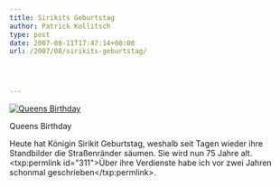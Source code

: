 ```yaml
---
title: Sirikits Geburtstag
author: Patrick Kollitsch
type: post
date: 2007-08-11T17:47:14+00:00
url: /2007/08/sirikits-geburtstag/




---
```

<div class="flickr">
  <a href="http://www.flickr.com/photos/schreibblogade/1089961905/" title="Queens Birthday"><img src="//farm2.static.flickr.com/1295/1089961905_e60f6433dc.jpg" alt="Queens Birthday" /></a></p> 
  
  <p>
    Queens Birthday
  </p>
</div>

Heute hat K&ouml;nigin Sirikit Geburtstag, weshalb seit Tagen wieder ihre Standbilder die Stra&szlig;enr&auml;nder s&auml;umen. Sie wird nun 75 Jahre alt. <txp:permlink id="311">&Uuml;ber ihre Verdienste habe ich vor zwei Jahren schonmal geschrieben</txp:permlink>.